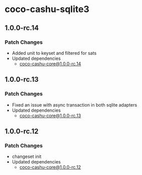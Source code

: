 # coco-cashu-sqlite3

## 1.0.0-rc.14

### Patch Changes

- Added unit to keyset and filtered for sats
- Updated dependencies
  - coco-cashu-core@1.0.0-rc.14

## 1.0.0-rc.13

### Patch Changes

- Fixed an issue with async transaction in both sqlite adapters
- Updated dependencies
  - coco-cashu-core@1.0.0-rc.13

## 1.0.0-rc.12

### Patch Changes

- changeset init
- Updated dependencies
  - coco-cashu-core@1.0.0-rc.12
